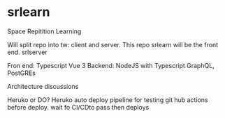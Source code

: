 # srlearn
Space Repitition Learning

Will split repo into tw: client and server.  This repo srlearn will be the front end.  srlserver

Fron end: Typescript Vue 3
Backend: NodeJS with Typescript GraphQL, PostGREs



Architecture discussions

Heruko or DO?
Heruko auto deploy
pipeline for testing
git hub actions before deploy.
wait fo CI/CDto pass then deploys
